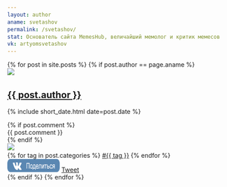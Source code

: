 ```yaml
---
layout: author
aname: svetashov
permalink: /svetashov/
stat: Основатель сайта MemesHub, величайший мемолог и критик мемесов
vk: artyomsvetashov
---
```

<div class="posts">
{% for post in site.posts %}
{% if post.author == page.aname %}
<article class="post">
<div class="author-line">
    <a href="/{{ post.author }}">
        <img src="/images/author-{{ post.author }}.png" class="author-img"> 
        <div class="author-name">
            <h1>{{ post.author }}</h1>
        </div>
    </a>
    <div class="datetime">
        <p>{% include short_date.html date=post.date %}</p>
    </div>
</div>
{% if post.comment %}
<div class="author-comment">
    {{ post.comment }}
</div>
{% endif %}
<div class="mem">
    <a rel="simplebox" href="{{ post.url }}">
    <img src="{{ post.image }}"></a>
</div>
<div class="tags">
    {% for tag in post.categories %}
    <a href="/{{ tag }}">#{{ tag }}</a>
    {% endfor %}
</div>
    <a href='http://vkontakte.ru/share.php?url=https://memeshub.github.io{{ post.url | uri: absolute }}' target='_blank'><img src='/images/vk.png' border='0' width='120' height='30' alt='' title='Поделиться ВКонтакте'></a>
    <a href="https://twitter.com/share" class="twitter-share-button" data-size="large" data-hashtags="memesHub">Tweet</a> <script>!function(d,s,id){var js,fjs=d.getElementsByTagName(s)[0],p=/^http:/.test(d.location)?'http':'https';if(!d.getElementById(id)){js=d.createElement(s);js.id=id;js.src=p+'://platform.twitter.com/widgets.js';fjs.parentNode.insertBefore(js,fjs);}}(document, 'script', 'twitter-wjs');</script>
</article>
{% endif %}
{% endfor %}